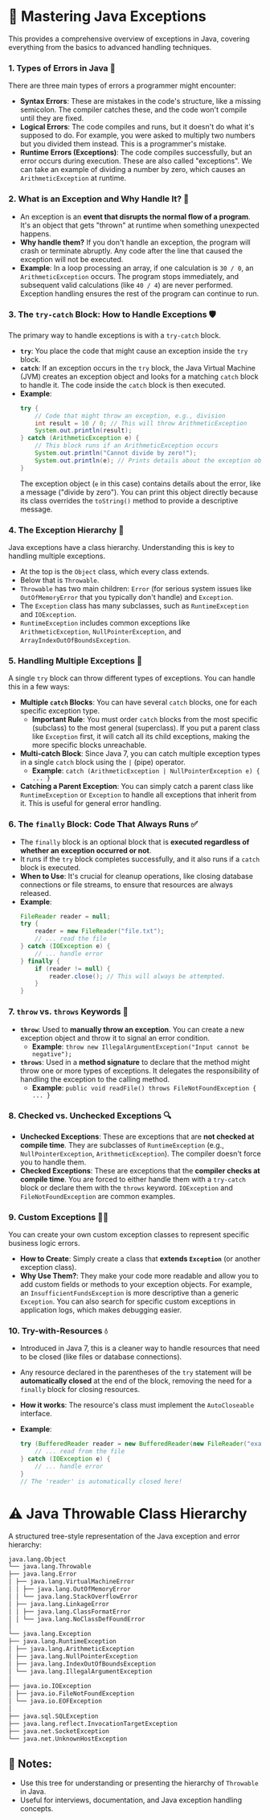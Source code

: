 # 📝 Mastering Java Exceptions

This provides a comprehensive overview of exceptions in Java, covering everything from the basics to advanced handling techniques.

### 1. Types of Errors in Java 🎯

There are three main types of errors a programmer might encounter:

*   **Syntax Errors**: These are mistakes in the code's structure, like a missing semicolon. The compiler catches these, and the code won't compile until they are fixed.
*   **Logical Errors**: The code compiles and runs, but it doesn't do what it's supposed to do. For example, you were asked to multiply two numbers but you divided them instead. This is a programmer's mistake.
*   **Runtime Errors (Exceptions)**: The code compiles successfully, but an error occurs during execution. These are also called "exceptions". We can take an example of dividing a number by zero, which causes an `ArithmeticException` at runtime.

### 2. What is an Exception and Why Handle It? 🤔

*   An exception is an **event that disrupts the normal flow of a program**. It's an object that gets "thrown" at runtime when something unexpected happens.
*   **Why handle them?** If you don't handle an exception, the program will crash or terminate abruptly. Any code after the line that caused the exception will not be executed.
*   **Example**: In a loop processing an array, if one calculation is `30 / 0`, an `ArithmeticException` occurs. The program stops immediately, and subsequent valid calculations (like `40 / 4`) are never performed. Exception handling ensures the rest of the program can continue to run.

### 3. The `try-catch` Block: How to Handle Exceptions 🛡️

The primary way to handle exceptions is with a `try-catch` block.

*   **`try`**: You place the code that might cause an exception inside the `try` block.
*   **`catch`**: If an exception occurs in the `try` block, the Java Virtual Machine (JVM) creates an exception object and looks for a matching `catch` block to handle it. The code inside the `catch` block is then executed.
*   **Example**:
    ```java
    try {
        // Code that might throw an exception, e.g., division
        int result = 10 / 0; // This will throw ArithmeticException
        System.out.println(result);
    } catch (ArithmeticException e) {
        // This block runs if an ArithmeticException occurs
        System.out.println("Cannot divide by zero!");
        System.out.println(e); // Prints details about the exception object
    }
    ```
    The exception object (`e` in this case) contains details about the error, like a message ("divide by zero"). You can print this object directly because its class overrides the `toString()` method to provide a descriptive message.

### 4. The Exception Hierarchy 🌳

Java exceptions have a class hierarchy. Understanding this is key to handling multiple exceptions.

*   At the top is the `Object` class, which every class extends.
*   Below that is `Throwable`.
*   `Throwable` has two main children: `Error` (for serious system issues like `OutOfMemoryError` that you typically don't handle) and `Exception`.
*   The `Exception` class has many subclasses, such as `RuntimeException` and `IOException`.
*   `RuntimeException` includes common exceptions like `ArithmeticException`, `NullPointerException`, and `ArrayIndexOutOfBoundsException`.

### 5. Handling Multiple Exceptions 🤹

A single `try` block can throw different types of exceptions. You can handle this in a few ways:

*   **Multiple `catch` Blocks**: You can have several `catch` blocks, one for each specific exception type.
    *   **Important Rule**: You must order `catch` blocks from the most specific (subclass) to the most general (superclass). If you put a parent class like `Exception` first, it will catch all its child exceptions, making the more specific blocks unreachable.
*   **Multi-catch Block**: Since Java 7, you can catch multiple exception types in a single `catch` block using the `|` (pipe) operator.
    *   **Example**: `catch (ArithmeticException | NullPointerException e) { ... }`
*   **Catching a Parent Exception**: You can simply catch a parent class like `RuntimeException` or `Exception` to handle all exceptions that inherit from it. This is useful for general error handling.

### 6. The `finally` Block: Code That Always Runs ✅

*   The `finally` block is an optional block that is **executed regardless of whether an exception occurred or not**.
*   It runs if the `try` block completes successfully, and it also runs if a `catch` block is executed.
*   **When to Use**: It's crucial for cleanup operations, like closing database connections or file streams, to ensure that resources are always released.
*   **Example**:
    ```java
    FileReader reader = null;
    try {
        reader = new FileReader("file.txt");
        // ... read the file
    } catch (IOException e) {
        // ... handle error
    } finally {
        if (reader != null) {
            reader.close(); // This will always be attempted.
        }
    }
    ```

### 7. `throw` vs. `throws` Keywords 🏹

*   **`throw`**: Used to **manually throw an exception**. You can create a new exception object and throw it to signal an error condition.
    *   **Example**: `throw new IllegalArgumentException("Input cannot be negative");`
*   **`throws`**: Used in a **method signature** to declare that the method might throw one or more types of exceptions. It delegates the responsibility of handling the exception to the calling method.
    *   **Example**: `public void readFile() throws FileNotFoundException { ... }`

### 8. Checked vs. Unchecked Exceptions 🔍

*   **Unchecked Exceptions**: These are exceptions that are **not checked at compile time**. They are subclasses of `RuntimeException` (e.g., `NullPointerException`, `ArithmeticException`). The compiler doesn't force you to handle them.
*   **Checked Exceptions**: These are exceptions that the **compiler checks at compile time**. You are forced to either handle them with a `try-catch` block or declare them with the `throws` keyword. `IOException` and `FileNotFoundException` are common examples.

### 9. Custom Exceptions 🧑‍🔧

You can create your own custom exception classes to represent specific business logic errors.

*   **How to Create**: Simply create a class that **extends `Exception`** (or another exception class).
*   **Why Use Them?**: They make your code more readable and allow you to add custom fields or methods to your exception objects. For example, an `InsufficientFundsException` is more descriptive than a generic `Exception`. You can also search for specific custom exceptions in application logs, which makes debugging easier.

### 10. Try-with-Resources 💧

*   Introduced in Java 7, this is a cleaner way to handle resources that need to be closed (like files or database connections).
*   Any resource declared in the parentheses of the `try` statement will be **automatically closed** at the end of the block, removing the need for a `finally` block for closing resources.
*   **How it works**: The resource's class must implement the `AutoCloseable` interface.
*   **Example**:

    ```java
    try (BufferedReader reader = new BufferedReader(new FileReader("example.txt"))) {
        // ... read from the file
    } catch (IOException e) {
        // ... handle error
    }
    // The 'reader' is automatically closed here!
    ```

# ⚠️ Java Throwable Class Hierarchy

A structured tree-style representation of the Java exception and error hierarchy:


```markdown
java.lang.Object
└── java.lang.Throwable
├── java.lang.Error
│ ├── java.lang.VirtualMachineError
│ │ ├── java.lang.OutOfMemoryError
│ │ └── java.lang.StackOverflowError
│ ├── java.lang.LinkageError
│ │ ├── java.lang.ClassFormatError
│ │ └── java.lang.NoClassDefFoundError
│
└── java.lang.Exception
├── java.lang.RuntimeException
│ ├── java.lang.ArithmeticException
│ ├── java.lang.NullPointerException
│ ├── java.lang.IndexOutOfBoundsException
│ └── java.lang.IllegalArgumentException
│
├── java.io.IOException
│ ├── java.io.FileNotFoundException
│ └── java.io.EOFException
│
├── java.sql.SQLException
├── java.lang.reflect.InvocationTargetException
├── java.net.SocketException
└── java.net.UnknownHostException
```

## 📝 Notes:

- Use this tree for understanding or presenting the hierarchy of `Throwable` in Java.
- Useful for interviews, documentation, and Java exception handling concepts.

